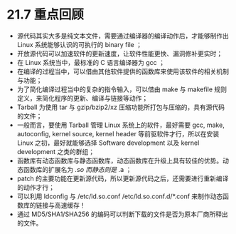 # 21.7 重点回顾

-   源代码其实大多是纯文本文件，需要通过编译器的编译动作后，才能够制作出 Linux 系统能够认识的可执行的 binary file ；
-   开放源代码可以加速软件的更新速度，让软件性能更快、漏洞修补更实时；
-   在 Linux 系统当中，最标准的 C 语言编译器为 gcc ；
-   在编译的过程当中，可以借由其他软件提供的函数库来使用该软件的相关机制与功能；
-   为了简化编译过程当中的复杂的指令输入，可以借由 make 与 makefile 规则定义，来简化程序的更新、编译与链接等动作；
-   Tarball 为使用 tar 与 gzip/bzip2/xz 压缩功能所打包与压缩的，具有源代码的文件；
-   一般而言，要使用 Tarball 管理 Linux 系统上的软件，最好需要 gcc, make, autoconfig, kernel source, kernel header 等前驱软件才行，所以在安装 Linux 之初，最好就能够选择 Software development 以及 kernel development 之类的群组；
-   函数库有动态函数库与静态函数库，动态函数库在升级上具有较佳的优势。动态函数库的扩展名为 *.so 而静态则是* .a ；
-   patch 的主要功能在更新源代码，所以更新源代码之后，还需要进行重新编译的动作才行；
-   可以利用 ldconfig 与 /etc/ld.so.conf /etc/ld.so.conf.d/\*.conf 来制作动态函数库的链接与高速缓存！
-   通过 MD5/SHA1/SHA256 的编码可以判断下载的文件是否为原本厂商所释出的文件。